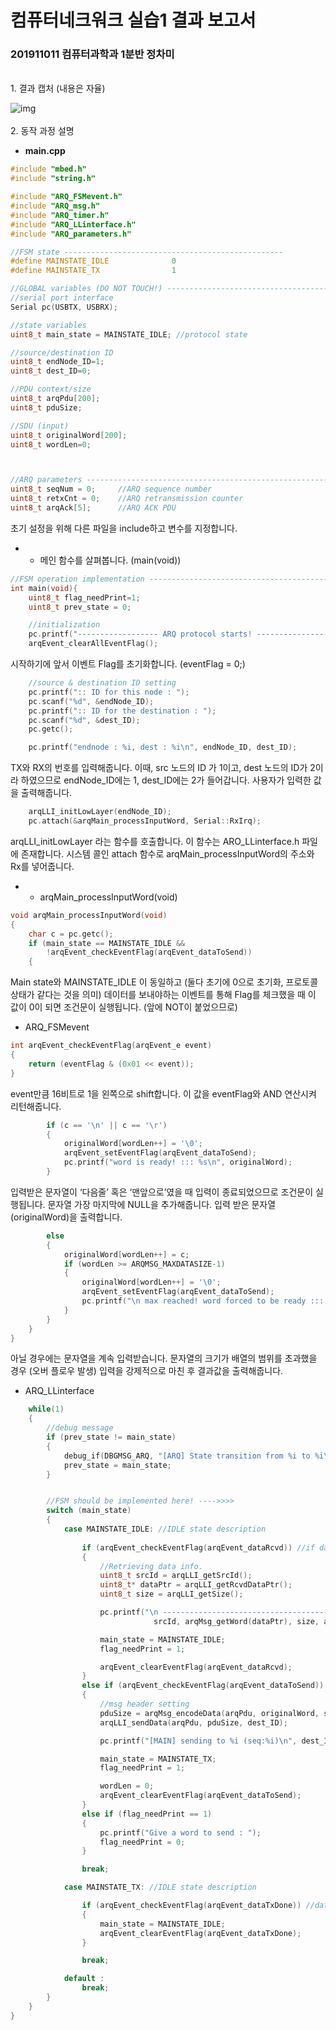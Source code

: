# 컴퓨터네크워크 실습1 결과 보고서
### 201911011 컴퓨터과학과 1분반 정차미
<br>
1. 결과 캡처 (내용은 자율)

![img](https://imgur.com/d5TU7oS.png)
<br>
<br>
2. 동작 과정 설명

- **main.cpp**
```cpp
#include "mbed.h"
#include "string.h"

#include "ARQ_FSMevent.h"
#include "ARQ_msg.h"
#include "ARQ_timer.h"
#include "ARQ_LLinterface.h"
#include "ARQ_parameters.h"

//FSM state -------------------------------------------------
#define MAINSTATE_IDLE              0
#define MAINSTATE_TX                1

//GLOBAL variables (DO NOT TOUCH!) ------------------------------------------
//serial port interface
Serial pc(USBTX, USBRX);

//state variables
uint8_t main_state = MAINSTATE_IDLE; //protocol state

//source/destination ID
uint8_t endNode_ID=1;
uint8_t dest_ID=0;

//PDU context/size
uint8_t arqPdu[200];
uint8_t pduSize;

//SDU (input)
uint8_t originalWord[200];
uint8_t wordLen=0;



//ARQ parameters -------------------------------------------------------------
uint8_t seqNum = 0;     //ARQ sequence number
uint8_t retxCnt = 0;    //ARQ retransmission counter
uint8_t arqAck[5];      //ARQ ACK PDU
```

초기 설정을 위해 다른 파일을 include하고 변수를 지정합니다.

- - 메인 함수를 살펴봅니다. (main(void))
```cpp
//FSM operation implementation ------------------------------------------------
int main(void){
    uint8_t flag_needPrint=1;
    uint8_t prev_state = 0;

    //initialization
    pc.printf("------------------ ARQ protocol starts! --------------------------\n");
    arqEvent_clearAllEventFlag();
```
시작하기에 앞서 이벤트 Flag를 초기화합니다. (eventFlag = 0;)

```cpp
    //source & destination ID setting
    pc.printf(":: ID for this node : ");
    pc.scanf("%d", &endNode_ID);
    pc.printf(":: ID for the destination : ");
    pc.scanf("%d", &dest_ID);
    pc.getc();

    pc.printf("endnode : %i, dest : %i\n", endNode_ID, dest_ID);
```
TX와 RX의 번호를 입력해줍니다. 이때, src 노드의 ID 가 1이고, dest 노드의 ID가 2이라 하였으므로 endNode_ID에는 1, dest_ID에는 2가 들어갑니다. 사용자가 입력한 값을 출력해줍니다.

```cpp
    arqLLI_initLowLayer(endNode_ID);
    pc.attach(&arqMain_processInputWord, Serial::RxIrq);
```
arqLLI_initLowLayer 라는 함수를 호출합니다. 이 함수는 ARO_LLinterface.h 파일에 존재합니다. 시스템 콜인 attach 함수로 arqMain_processInputWord의 주소와 Rx를 넣어줍니다.

- - arqMain_processInputWord(void)
```cpp
void arqMain_processInputWord(void)
{
    char c = pc.getc();
    if (main_state == MAINSTATE_IDLE &&
        !arqEvent_checkEventFlag(arqEvent_dataToSend))
    {
```
Main state와 MAINSTATE_IDLE 이 동일하고 (둘다 초기에 0으로 초기화, 프로토콜 상태가 같다는 것을 의미) 데이터를 보내야하는 이벤트를 통해 Flag를 체크했을 때 이 값이 0이 되면 조건문이 실행됩니다. (앞에 NOT이 붙었으므로)

- ARQ_FSMevent
```cpp
int arqEvent_checkEventFlag(arqEvent_e event)
{
    return (eventFlag & (0x01 << event));
}
```
event만큼 16비트로 1을 왼쪽으로 shift합니다. 이 값을 eventFlag와 AND 연산시켜 리턴해줍니다.

```cpp
        if (c == '\n' || c == '\r')
        {
            originalWord[wordLen++] = '\0';
            arqEvent_setEventFlag(arqEvent_dataToSend);
            pc.printf("word is ready! ::: %s\n", originalWord);
        }
```
입력받은 문자열이 ‘다음줄’ 혹은 ‘맨앞으로’였을 때 입력이 종료되었으므로 조건문이 실행됩니다. 문자열 가장 마지막에 NULL을 추가해줍니다. 입력 받은 문자열(originalWord)을 출력합니다.

```cpp
        else
        {
            originalWord[wordLen++] = c;
            if (wordLen >= ARQMSG_MAXDATASIZE-1)
            {
                originalWord[wordLen++] = '\0';
                arqEvent_setEventFlag(arqEvent_dataToSend);
                pc.printf("\n max reached! word forced to be ready :::: %s\n", originalWord);
            }
        }
    }
}
```
아닐 경우에는 문자열을 계속 입력받습니다. 문자열의 크기가 배열의 범위를 초과했을 경우 (오버 플로우 발생) 입력을 강제적으로 마친 후 결과값을 출력해줍니다.

- ARQ_LLinterface


```cpp
    while(1)
    {
        //debug message
        if (prev_state != main_state)
        {
            debug_if(DBGMSG_ARQ, "[ARQ] State transition from %i to %i\n", prev_state, main_state);
            prev_state = main_state;
        }


        //FSM should be implemented here! ---->>>>
        switch (main_state)
        {
            case MAINSTATE_IDLE: //IDLE state description
                
                if (arqEvent_checkEventFlag(arqEvent_dataRcvd)) //if data reception event happens
                {
                    //Retrieving data info.
                    uint8_t srcId = arqLLI_getSrcId();
                    uint8_t* dataPtr = arqLLI_getRcvdDataPtr();
                    uint8_t size = arqLLI_getSize();

                    pc.printf("\n -------------------------------------------------\nRCVD from %i : %s (length:%i, seq:%i)\n -------------------------------------------------\n", 
                                srcId, arqMsg_getWord(dataPtr), size, arqMsg_getSeq(dataPtr));

                    main_state = MAINSTATE_IDLE;
                    flag_needPrint = 1;

                    arqEvent_clearEventFlag(arqEvent_dataRcvd);
                }
                else if (arqEvent_checkEventFlag(arqEvent_dataToSend)) //if data needs to be sent (keyboard input)
                {
                    //msg header setting
                    pduSize = arqMsg_encodeData(arqPdu, originalWord, seqNum, wordLen);
                    arqLLI_sendData(arqPdu, pduSize, dest_ID);

                    pc.printf("[MAIN] sending to %i (seq:%i)\n", dest_ID, (seqNum-1)%ARQMSSG_MAX_SEQNUM);

                    main_state = MAINSTATE_TX;
                    flag_needPrint = 1;

                    wordLen = 0;
                    arqEvent_clearEventFlag(arqEvent_dataToSend);
                }
                else if (flag_needPrint == 1)
                {
                    pc.printf("Give a word to send : ");
                    flag_needPrint = 0;
                }     

                break;

            case MAINSTATE_TX: //IDLE state description

                if (arqEvent_checkEventFlag(arqEvent_dataTxDone)) //data TX finished
                {
                    main_state = MAINSTATE_IDLE;
                    arqEvent_clearEventFlag(arqEvent_dataTxDone);
                }

                break;

            default :
                break;
        }
    }
}
```
